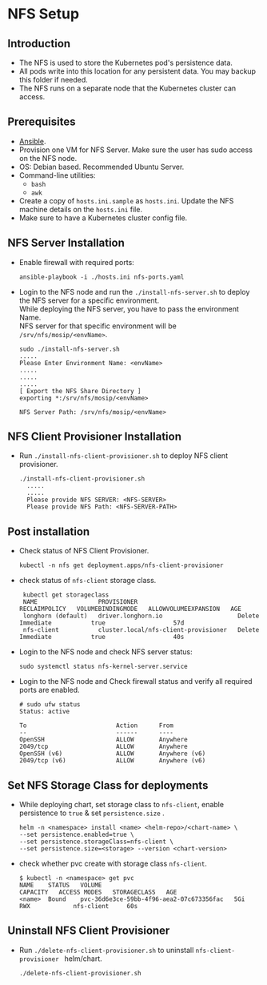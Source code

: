 # NFS Setup

## Introduction
* The NFS is used to store the Kubernetes pod's persistence data.
* All pods write into this location for any persistent data. You may backup this folder if needed.
* The NFS runs on a separate node that the Kubernetes cluster can access.

## Prerequisites
* [Ansible](https://docs.ansible.com/ansible/latest/installation_guide/intro_installation.html). 
* Provision one VM for NFS Server. Make sure the user has sudo access on the NFS node.
* OS: Debian based. Recommended Ubuntu Server. 
* Command-line utilities:
    - `bash`
    - `awk`
* Create a copy of `hosts.ini.sample` as `hosts.ini`. Update the NFS machine details on the `hosts.ini` file.
* Make sure to have a Kubernetes cluster config file.

## NFS Server Installation
* Enable firewall with required ports:
  ```
  ansible-playbook -i ./hosts.ini nfs-ports.yaml
  ```

* Login to the NFS node and run the `./install-nfs-server.sh` to deploy the NFS server for a specific environment. <br>
  While deploying the NFS server, you have to pass the environment Name. <br>
  NFS server for that specific environment will be `/srv/nfs/mosip/<envName>`.
  ```
  sudo ./install-nfs-server.sh
  .....
  Please Enter Environment Name: <envName>
  .....
  .....
  .....
  [ Export the NFS Share Directory ] 
  exporting *:/srv/nfs/mosip/<envName>
  
  NFS Server Path: /srv/nfs/mosip/<envName>
  ```

## NFS Client Provisioner Installation
* Run `./install-nfs-client-provisioner.sh` to deploy NFS client provisioner.
  ```
  ./install-nfs-client-provisioner.sh
    .....
    .....
    Please provide NFS SERVER: <NFS-SERVER>
    Please provide NFS Path: <NFS-SERVER-PATH>
  ```


## Post installation

* Check status of NFS Client Provisioner.
  ```
  kubectl -n nfs get deployment.apps/nfs-client-provisioner 
  ```

* check status of `nfs-client` storage class.
  ```
   kubectl get storageclass
   NAME                 PROVISIONER                            RECLAIMPOLICY   VOLUMEBINDINGMODE   ALLOWVOLUMEEXPANSION   AGE
   longhorn (default)   driver.longhorn.io                     Delete          Immediate           true                   57d
   nfs-client           cluster.local/nfs-client-provisioner   Delete          Immediate           true                   40s
  ```

* Login to the NFS node and check NFS server status:
  ```
  sudo systemctl status nfs-kernel-server.service
  ```
* Login to the NFS node and Check firewall status and verify all required ports are enabled.
  ```
  # sudo ufw status
  Status: active
  
  To                         Action      From
  --                         ------      ----
  OpenSSH                    ALLOW       Anywhere                  
  2049/tcp                   ALLOW       Anywhere                  
  OpenSSH (v6)               ALLOW       Anywhere (v6)             
  2049/tcp (v6)              ALLOW       Anywhere (v6)
  ```

## Set NFS Storage Class for deployments

* While deploying chart, set storage class to `nfs-client`, enable persistence to `true` & set `persistence.size` .
  ```
  helm -n <namespace> install <name> <helm-repo>/<chart-name> \
  --set persistence.enabled=true \
  --set persistence.storageClass=nfs-client \
  --set persistence.size=<storage> --version <chart-version>
  ```
* check whether pvc create with storage class `nfs-client`.
  ```
  $ kubectl -n <namespace> get pvc
  NAME    STATUS   VOLUME                                     CAPACITY   ACCESS MODES   STORAGECLASS   AGE
  <name>  Bound    pvc-36d6e3ce-59bb-4f96-aea2-07c673356fac   5Gi        RWX            nfs-client     60s
  ```


## Uninstall NFS Client Provisioner
* Run `./delete-nfs-client-provisioner.sh` to uninstall `nfs-client-provisioner ` helm/chart.
  ```
  ./delete-nfs-client-provisioner.sh
  ```
